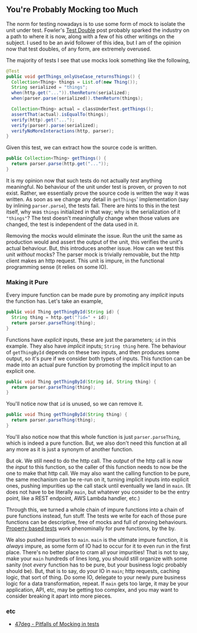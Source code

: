 You're Probably Mocking too Much
--------------------------------

The norm for testing nowadays is to use some form of mock to isolate the unit under test. Fowler's [Test Double](https://martinfowler.com/bliki/TestDouble.html) post probably sparked the industry on a path to where it is now, along with a few of his other writings on the subject. I used to be an avid follower of this idea, but I am of the opinion now that test doubles, of any form, are extremely overused.

The majority of tests I see that use mocks look something like the following,

```java
@Test
public void getThings_onlyUseCase_returnsThings() {
  Collection<Thing> things = List.of(new Thing());
  String serialized = "things";
  when(http.get("...")).thenReturn(serialized);
  when(parser.parse(serialized)).thenReturn(things);

  Collection<Thing> actual = classUnderTest.getThings();
  assertThat(actual).isEqualTo(things);
  verify(http).get("...");
  verify(parser).parse(serialized);
  verifyNoMoreInteractions(http, parser);
}
```

Given this test, we can extract how the source code is written.

```java
public Collection<Thing> getThings() {
  return parser.parse(http.get("..."));
}
```

It is my opinion now that such tests do not actually _test_ anything meaningful. No behaviour of the unit under test is proven, or proven to not exist. Rather, we essentially prove the source code is written the way it was written. As soon as we change any detail in `getThings`' implementation (say by inlining `parser.parse`), the tests fail. There are hints to this in the test itself, why was `things` initialized in that way; why is the serialization of it `"things"`? The test doesn't meaningfully change when those values are changed, the test is independent of the data used in it.

Removing the mocks would eliminate the issue. Run the unit the same as production would and assert the output of the unit, this verifies the unit's actual behaviour. But, this introduces another issue. How can we test this unit _without_ mocks? The parser mock is trivially removable, but the http client makes an http request. This unit is impure, in the functional programming sense (it relies on some IO).

### Making it Pure

Every impure function can be made pure by promoting any _implicit_ inputs the function has. Let's take an example,

```java
public void Thing getThingById(String id) {
  String thing = http.get("?id=" + id);
  return parser.parseThing(thing);
}
```

Functions have _explicit_ inputs, these are just the parameters; `id` in this example. They also have _implicit_ inputs; `String thing` here. The behaviour of `getThingById` depends on these two inputs, and then produces some output, so it's pure if we consider both types of inputs. This function can be made into an actual pure function by promoting the implicit input to an explicit one.

```java
public void Thing getThingById(String id, String thing) {
  return parser.parseThing(thing);
}
```

You'll notice now that `id` is unused, so we can remove it.

```java
public void Thing getThingById(String thing) {
  return parser.parseThing(thing);
}
```

You'll also notice now that this whole function is just `parser.parseThing`, which is indeed a pure function. But, we also don't need this function at all any more as it is just a synonym of another function.

But ok. We still need to do the http call. The _output_ of the http call is now the _input_ to this function, so the caller of this function needs to now be the one to make that http call. We may also want the calling function to be pure, the same mechanism can be re-run on it, turning implicit inputs into explicit ones, pushing impurities up the call stack until eventually we land in `main`. (It does not have to be literally `main`, but whatever you consider to be the entry point, like a REST endpoint, AWS Lambda handler, etc.)

Through this, we turned a whole chain of impure functions into a chain of pure functions instead, fun stuff. The tests we write for each of those pure functions can be descriptive, free of mocks and full of proving behaviours. [Property based tests](property-based-testing.md) work phenominally for pure functions, by the by.

We also pushed impurities to `main`. `main` is the ultimate impure function, it is _always_ impure, as some form of IO had to occur for it to even run in the first place. There's no better place to cram all your impurities! That is not to say, make your `main` hundreds of lines long, you should still organize with some sanity (not _every_ function has to be pure, but your business logic probably should be). But, that is to say, do your IO in `main`; http requests, caching logic, that sort of thing. Do some IO, delegate to your newly pure business logic for a data transformation, repeat. If `main` gets too large, it may be your application, API, etc, may be getting too complex, and you may want to consider breaking it apart into more pieces.

### etc
* [47deg - Pitfalls of Mocking in tests](https://www.47deg.com/blog/mocking-and-how-to-avoid-it/)
